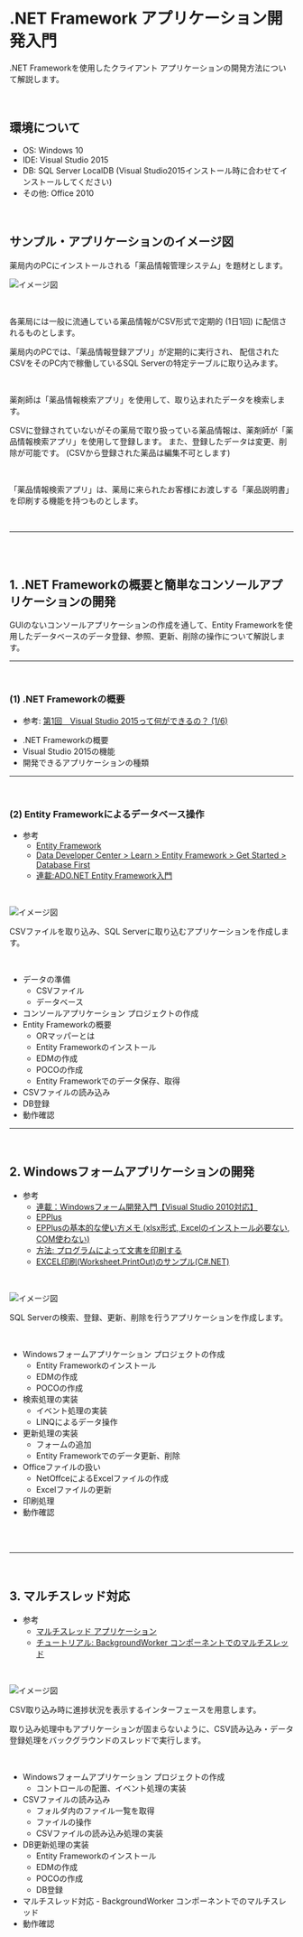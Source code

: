 # .NET Framework アプリケーション開発入門

.NET Frameworkを使用したクライアント アプリケーションの開発方法について解説します。

<br>

## 環境について

* OS: Windows 10
* IDE: Visual Studio 2015
* DB: SQL Server LocalDB (Visual Studio2015インストール時に合わせてインストールしてください)
* その他: Office 2010

<br>

## サンプル・アプリケーションのイメージ図

薬局内のPCにインストールされる「薬品情報管理システム」を題材とします。

![イメージ図](images/image1.png)

<br>

各薬局には一般に流通している薬品情報がCSV形式で定期的 (1日1回) に配信されるものとします。

薬局内のPCでは、「薬品情報登録アプリ」が定期的に実行され、
配信されたCSVをそのPC内で稼働しているSQL Serverの特定テーブルに取り込みます。

<br>

薬剤師は「薬品情報検索アプリ」を使用して、取り込まれたデータを検索します。

CSVに登録されていないがその薬局で取り扱っている薬品情報は、薬剤師が「薬品情報検索アプリ」を使用して登録します。
また、登録したデータは変更、削除が可能です。
(CSVから登録された薬品は編集不可とします)

<br>

「薬品情報検索アプリ」は、薬局に来られたお客様にお渡しする「薬品説明書」を印刷する機能を持つものとします。

<br>

------

<br>
<br>

## 1. .NET Frameworkの概要と簡単なコンソールアプリケーションの開発

GUIのないコンソールアプリケーションの作成を通して、Entity Frameworkを使用したデータベースのデータ登録、参照、更新、削除の操作について解説します。

------
<br>

### (1) .NET Frameworkの概要

* 参考: [第1回　Visual Studio 2015って何ができるの？ (1/6)](http://www.atmarkit.co.jp/ait/articles/1508/07/news031.html)

- .NET Frameworkの概要
- Visual Studio 2015の機能
- 開発できるアプリケーションの種類

------
<br>

### (2) Entity Frameworkによるデータベース操作

* 参考
  - [Entity Framework](https://msdn.microsoft.com/ja-jp/data/ef)
  - [Data Developer Center > Learn > Entity Framework > Get Started > Database First](https://msdn.microsoft.com/en-us/data/jj206878)
  - [連載:ADO.NET Entity Framework入門](http://www.atmarkit.co.jp/fdotnet/ef4basic/index/index.html)

<br>

![イメージ図](images/image2.png)

CSVファイルを取り込み、SQL Serverに取り込むアプリケーションを作成します。

<br>

* データの準備
  - CSVファイル
  - データベース
* コンソールアプリケーション プロジェクトの作成
* Entity Frameworkの概要
  - ORマッパーとは
  - Entity Frameworkのインストール
  - EDMの作成
  - POCOの作成
  - Entity Frameworkでのデータ保存、取得
* CSVファイルの読み込み
* DB登録
* 動作確認

------
<br>

## 2. Windowsフォームアプリケーションの開発

* 参考
  - [連載：Windowsフォーム開発入門【Visual Studio 2010対応】](http://www.atmarkit.co.jp/fdotnet/chushin/introwinform_index/index.html)
  - [EPPlus](http://epplus.codeplex.com/)
  - [EPPlusの基本的な使い方メモ (xlsx形式, Excelのインストール必要ない, COM使わない)](http://devlights.hatenablog.com/entry/2015/04/02/062545)
  - [方法: プログラムによって文書を印刷する](https://msdn.microsoft.com/ja-jp/library/b9f0ke7y.aspx)
  - [EXCEL印刷(Worksheet.PrintOut)のサンプル(C#.NET)](http://homepage2.nifty.com/nonnon/SoftSample/CS.NET/SampleExcelPrint.html)

<br>

![イメージ図](images/image3.png)

SQL Serverの検索、登録、更新、削除を行うアプリケーションを作成します。

<br>

* Windowsフォームアプリケーション プロジェクトの作成
  - Entity Frameworkのインストール
  - EDMの作成
  - POCOの作成
* 検索処理の実装
  - イベント処理の実装
  - LINQによるデータ操作
* 更新処理の実装
  - フォームの追加
  - Entity Frameworkでのデータ更新、削除
* Officeファイルの扱い
  - NetOffceによるExcelファイルの作成
  - Excelファイルの更新
* 印刷処理
* 動作確認

<br>
<br>

-------

<br>

## 3. マルチスレッド対応

* 参考
  - [マルチスレッド アプリケーション](https://msdn.microsoft.com/ja-jp/library/ck8bc5c6.aspx)
  - [チュートリアル: BackgroundWorker コンポーネントでのマルチスレッド](https://msdn.microsoft.com/ja-jp/library/ywkkz4s1.aspx)

<br>

![イメージ図](images/image4.png)

CSV取り込み時に進捗状況を表示するインターフェースを用意します。

取り込み処理中もアプリケーションが固まらないように、CSV読み込み・データ登録処理をバックグラウンドのスレッドで実行します。

<br>

* Windowsフォームアプリケーション プロジェクトの作成
  - コントロールの配置、イベント処理の実装
* CSVファイルの読み込み
  - フォルダ内のファイル一覧を取得
  - ファイルの操作
  - CSVファイルの読み込み処理の実装
* DB更新処理の実装
  - Entity Frameworkのインストール
  - EDMの作成
  - POCOの作成
  - DB登録
* マルチスレッド対応 - BackgroundWorker コンポーネントでのマルチスレッド
* 動作確認
